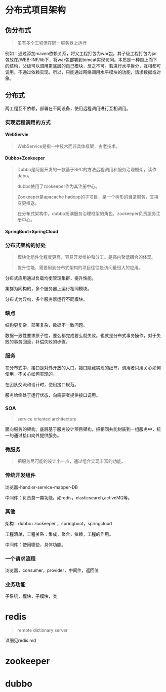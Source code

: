 # 分布式项目架构

## 伪分布式

>虽有多个工程但在同一服务器上运行

例如：通过添加maven依赖关系，将父工程打包为war包。其子级工程打包为jar包放在/WEB-INF/lib下，将war包部署到tomcat实现访问。本质是一种自上而下的结构，父级可以调用更底层的自己模块，反之不可。若进行水平拆分，互相都可调用，不通过依赖实现。所以，只能通过网络调用水平模块的功能，请求数据或对象。

##  分布式

两工程互不依赖，部署在不同设备，使用远程调用进行互相调用。

### 实现远程调用的方式

#### WebServie

>WebService是指一中技术而非具体框架，古老技术。

#### Dubbo+Zookeeper

>Dubbo是阿里开发的一款基于RPC的方法远程调用和服务治理框架，读作dabo。
>
>dubbo使用了zookeeper作为其注册中心。
>
>Zookeeper是apacache hadopp的子项目，是一个树形的目录服务，支持变更推送。
>
>在分布式架构中，dubbo扮演服务治理框架的角色，zookeeper负责服务注册中心。

#### SpringBoot+SpringCloud

### 分布式架构的好处

>模块化组件化程度更高，容易开发维护和分工。是高内聚低耦合的体现。
>
>提升性能，需要用到分布式架构的项目往往是访问量很大的应用。

分布式应用通过负载均衡管理集群，提升性能。

集群为同构的，多个服务器上运行相同模块。

分布式为异构，多个服务器运行不同模块。

### 缺点

结构更复杂，部署复杂，数据不一致问题。

数据一致性要求原子性，要么都完成要么就失败。也就是分布式事务操作，对于失败的事务回滚，补偿失败的步骤。

### 服务

在分布式中，接口是对外开放的入口。接口隐藏实现的细节，调用者只用关心如何使用，不关心如何实现的。

在团队交流和设计时，使用接口规范。

服务始终处于运行状态，向需要者提供接口调用。

### SOA

>service oriented architecture

​	面向服务的架构。底层基于服务设计项目架构，把相同共能封装到一组服务中，统一的通过接口向外提供服务。

### 微服务

>把服务尽可能的设计小一点，通过组合实现丰富的功能。

### 传统开发组件

浏览器-handler-service-mapper-DB

中间件：负责莫一类功能，如redis，elasticsearch,activeMQ等。

### 其他

架构：dubbo+zookeeper ，springboot，springcloud

工程清单，工程关系：集成，聚合，依赖，工程的作用。

中间件：使用哪些，具体功能。

###  一个请求流程

浏览器，consumer，provider，中间件，返回值

### 业务功能

子系统，模块，子模块，类

# redis

>remote dictionary server

详细见redis.md

# zookeeper

# dubbo



